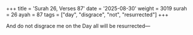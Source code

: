 +++
title = 'Surah 26, Verses 87'
date = '2025-08-30'
weight = 3019
surah = 26
ayah = 87
tags = ["day", "disgrace", "not", "resurrected"]
+++

And do not disgrace me on the Day all will be resurrected—
